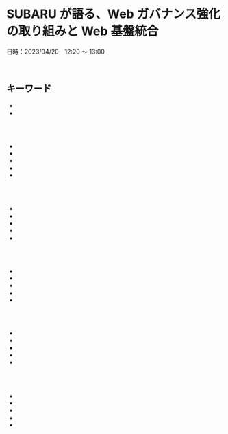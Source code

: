 # SUBARU が語る、Web ガバナンス強化の取り組みと Web 基盤統合

日時：2023/04/20　12:20 〜 13:00


<br>

## キーワード

- 
- 

<br>

## 

- 
- 
- 
- 
- 

<br>

## 

- 
- 
- 
- 
- 

<br>

## 

- 
- 
- 
- 
- 

<br>

## 

- 
- 
- 
- 
- 

<br>

## 

- 
- 
- 
- 
- 
